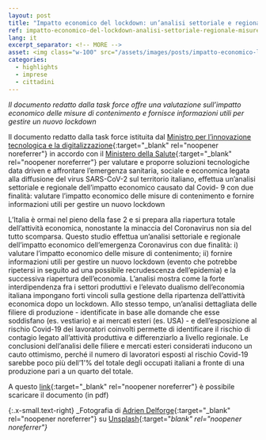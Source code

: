 ```yaml
---
layout: post
title: "Impatto economico del lockdown: un’analisi settoriale e regionale delle misure di contenimento"
ref: impatto-economico-del-lockdown-analisi-settoriale-regionale-misure-contenimento
lang: it
excerpt_separator: <!-- MORE -->
asset: <img class="w-100" src="/assets/images/posts/impatto-economico-lockdown.jpg" alt="Impatto economico del lockdown analisi delle misure di contenimento"/>
categories:
  - highlights
  - imprese
  - cittadini
---
```


_Il documento redatto dalla task force offre una valutazione sull’impatto economico delle misure di contenimento e fornisce informazioni utili per gestire un nuovo lockdown_

<!-- MORE -->
Il documento redatto dalla task force istituita dal [Ministro per l’innovazione tecnologica e la digitalizzazione](https://innovazione.gov.it/){:target="_blank" rel="noopener noreferrer"} in accordo con il [Ministero della Salute](http://www.salute.gov.it/portale/home.html){:target="_blank" rel="noopener noreferrer"} per valutare e proporre soluzioni tecnologiche data driven e affrontare l’emergenza sanitaria, sociale e economica legata alla diffusione del virus SARS-CoV-2 sul territorio italiano, effettua un’analisi settoriale e regionale dell’impatto economico causato dal Covid- 9 con due finalità: valutare l’impatto economico delle misure di contenimento e fornire informazioni utili per gestire un nuovo lockdown  

L’Italia è ormai nel pieno della fase 2 e si prepara alla riapertura totale dell’attività economica, nonostante la minaccia del Coronavirus non sia del tutto scomparsa. Questo studio effettua un’analisi settoriale e regionale dell’impatto economico dell’emergenza Coronavirus con due finalità: i) valutare l’impatto economico delle misure di contenimento; ii) fornire informazioni utili per gestire un nuovo lockdown (evento che potrebbe ripetersi in seguito ad una possibile recrudescenza dell’epidemia) e la successiva riapertura dell’economia. L’analisi mostra come la forte interdipendenza fra i settori produttivi e l’elevato dualismo dell’economia italiana impongano forti vincoli sulla gestione della ripartenza dell’attività economica dopo un lockdown. Allo stesso tempo, un’analisi dettagliata delle filiere di produzione - identificate in base alle domande che esse soddisfano (es. vestiario) e ai mercati esteri (es. USA) - e dell’esposizione al rischio Covid-19 dei lavoratori coinvolti permette di identificare il rischio di contagio legato all’attività produttiva e differenziarlo a livello regionale. Le conclusioni dell’analisi delle filiere e mercati esteri considerati inducono un cauto ottimismo, perché il numero di lavoratori esposti al rischio Covid-19 sarebbe poco più dell’1’% del totale degli occupati italiani a fronte di una produzione pari a un quarto del totale.  

A questo [link](https://github.com/taskforce-covid-19/documenti/blob/master/sgdl_3_Impatto_Economico/sgdl3_lockdown_dinamiche_regionali_e_settoriali.pdf){:target="_blank" rel="noopener noreferrer"} è possibile scaricare il documento (in pdf)


{:.x-small.text-right}
_Fotografia di [Adrien Delforge](https://unsplash.com/@adriendlf?utm_source=unsplash&utm_medium=referral&utm_content=creditCopyText){:target="_blank" rel="noopener noreferrer"} su [Unsplash](https://unsplash.com/photos/CrHG_ZYn1Dw){:target="_blank" rel="noopener noreferrer"}_